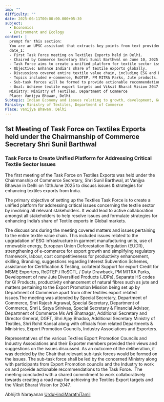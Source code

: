```yaml
---
imp: ""
difficulty: ""
date: 2025-06-11T00:00:00.000+05:30
subject:
  - Economics
  - Environment and Ecology
content: |
  prompt for this section:
  You are an UPSC assistant that extracts key points from text provided by the user. Output ONLY the key points without additional comments. ENSURE 100% FACTUAL CORRECTNESS. take out the 5 most important from exam perspective. keypoints in a way that it covers the complete content in bullet points, each bullet point not more than 12 words.
  date_1:
  - First Task Force meeting on Textiles Exports held in Delhi.
  - Chaired by Commerce Secretary Shri Sunil Barthwal on June 10, 2025.
  - Task Force aims to create a unified platform for textile sector issues.
  - Objective: Enhance India's share of textile exports globally.
  - Discussions covered entire textile value chain, including ESG and EUDR.
  - Topics included e-commerce, RoDTEP, PM MITRA Parks, Jute products.
  - Sub-task forces will be formed to provide actionable recommendations.
  - Goal: Achieve textile export targets and Viksit Bharat Vision 2047.
  Ministry: Ministry of Textiles, Department of Commerce
  Place: Vanijya Bhawan, Delhi
Subtopic: Indian Economy and issues relating to growth, development, Government policies and interventions for development in various sectors, Environmental pollution and degradation, Trade and exports
Ministry: Ministry of Textiles, Department of Commerce
Place: Vanijya Bhawan, Delhi
---
```


## 1st Meeting of Task Force on Textiles Exports held under the Chairmanship of Commerce Secretary Shri Sunil Barthwal

### Task Force to Create Unified Platform for Addressing Critical Textile Sector Issues

The first meeting of the Task Force on Textiles Exports was held under the Chairmanship of Commerce Secretary, Shri Sunil Barthwal, at Vanijya Bhawan in Delhi on 10thJune 2025 to discuss issues & strategies for enhancing textiles exports from India.

The primary objective of setting up the Textiles Task Force is to create a unified platform for addressing critical issues concerning the textile sector by involving all relevant stakeholders. It would lead to active collaboration amongst all stakeholders to help resolve issues and formulate strategies for enhancing India’s share of Textile exports in Global markets.

The discussions during the meeting covered matters and issues pertaining to the entire textile value chain. This included issues related to the upgradation of ESG infrastructure in garment manufacturing units, use of renewable energy, European Union Deforestation Regulation (EUDR), strengthening of e-commerce for export growth and simplifying regulatory framework, labour, cost competitiveness for productivity enhancement, skilling, Branding, suggestions regarding Interest Subvention Schemes, assistance for Certification & Testing, collateral Support for export Credit for MSME Exporters, RoDTEP / RoSCTL / Duty Drawback, PM MITRA Parks, Development of new Jute Diversified Products (JDPs), Separate HS codes for GI Products, productivity enhancement of natural fibres such as jute and matters pertaining to the Export Promotion Mission being set up by Department of Commerce apart from other textiles export related issues.The meeting was attended by Special Secretary, Department of Commerce, Shri Rajesh Agrawal, Special Secretary, Department of Commerce, Shri L Satya Srinivas, Special Secretary & Financial Advisor, Department of Commerce Ms Arti Bhatnagar, Additional Secretary and Director General, DGFT, Shri Ajay Bhadoo, Additional Secretary Ministry of Textiles, Shri Rohit Kansal along with officials from related Departments & Ministries, Export Promotion Councils, Industry Associations and Exporters.

Representatives of the various Textiles Export Promotion Councils and Industry Associations and their Exporter members provided their views and suggestions on the issues discussed. As an outcome of the deliberation, it was decided by the Chair that relevant sub-task forces would be formed on the issues. The sub-task force shall be led by the concerned Ministry along with participants from Export Promotion councils and the Industry to work on and provide actionable recommendations to the Task Force.  The meeting concluded with a shared commitment to work collaboratively towards creating a road map for achieving the Textiles Export targets and the Viksit Bharat Vision for 2047.

Abhijith Narayanan
[Urdu](https://pib.gov.in/PressReleasePage.aspx?PRID=2135779)[Hindi](https://pib.gov.in/PressReleasePage.aspx?PRID=2135797)[Marathi](https://pib.gov.in/PressReleasePage.aspx?PRID=2135825)[Tamil](https://pib.gov.in/PressReleasePage.aspx?PRID=2135786)